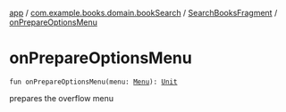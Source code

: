 [app](../../index.md) / [com.example.books.domain.bookSearch](../index.md) / [SearchBooksFragment](index.md) / [onPrepareOptionsMenu](./on-prepare-options-menu.md)

# onPrepareOptionsMenu

`fun onPrepareOptionsMenu(menu: `[`Menu`](https://developer.android.com/reference/android/view/Menu.html)`): `[`Unit`](https://kotlinlang.org/api/latest/jvm/stdlib/kotlin/-unit/index.html)

prepares the overflow menu

